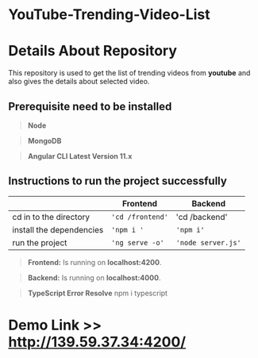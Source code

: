 # YouTube-Trending-Video-List

# Details About Repository 

This repository is used to get the list of trending videos from **youtube** and also gives the details about selected video.


## Prerequisite need to be installed
 > **Node**
 
 > **MongoDB**
 
 > **Angular CLI Latest Version 11.x**
  

## Instructions to run the project successfully
|                |Frontend                          |Backend                         |
|----------------|-------------------------------|-----------------------------|
|cd in to the directory|`'cd /frontend'`            |'cd /backend'            |
|install the dependencies          |`'npm i '`            |`'npm i'`            |
|run the project         |`'ng serve -o'`|`'node server.js'`|



> **Frontend:** Is running on **localhost:4200**.

> **Backend:**  Is running on **localhost:4000**.

> **TypeScript Error Resolve** npm i typescript


# Demo Link >> http://139.59.37.34:4200/

